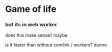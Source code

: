 # Game of life
### but its in web worker

does this make sense?
maybe

is it faster than without comlink / workers?
dunno